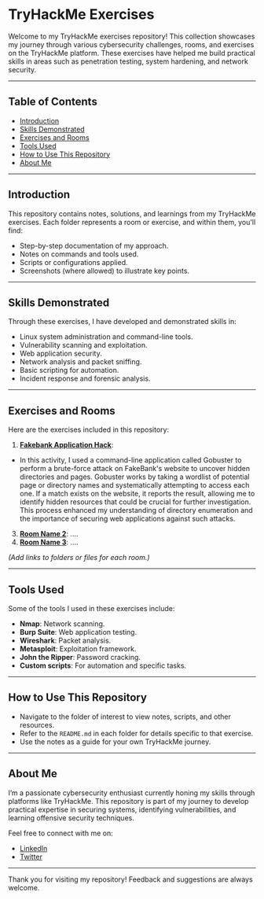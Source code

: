 # TryHackMe Exercises

Welcome to my TryHackMe exercises repository! This collection showcases my journey through various cybersecurity challenges, rooms, and exercises on the TryHackMe platform. These exercises have helped me build practical skills in areas such as penetration testing, system hardening, and network security.

---

## Table of Contents
- [Introduction](#introduction)
- [Skills Demonstrated](#skills-demonstrated)
- [Exercises and Rooms](#exercises-and-rooms)
- [Tools Used](#tools-used)
- [How to Use This Repository](#how-to-use-this-repository)
- [About Me](#about-me)

---

## Introduction
This repository contains notes, solutions, and learnings from my TryHackMe exercises. Each folder represents a room or exercise, and within them, you'll find:
- Step-by-step documentation of my approach.
- Notes on commands and tools used.
- Scripts or configurations applied.
- Screenshots (where allowed) to illustrate key points.

---

## Skills Demonstrated
Through these exercises, I have developed and demonstrated skills in:
- Linux system administration and command-line tools.
- Vulnerability scanning and exploitation.
- Web application security.
- Network analysis and packet sniffing.
- Basic scripting for automation.
- Incident response and forensic analysis.

---

## Exercises and Rooms
Here are the exercises included in this repository:
1. **[Fakebank Application Hack](https://github.com/Hugh-Kumbi/Tryhackme-exercise/tree/main/Offensive%20Security%20Intro)**:
- In this activity, I used a command-line application called Gobuster to perform a brute-force attack on FakeBank's website to uncover hidden directories and pages. Gobuster works by taking a wordlist of potential page or directory names and systematically attempting to access each one. If a match exists on the website, it reports the result, allowing me to identify hidden resources that could be crucial for further investigation. This process enhanced my understanding of directory enumeration and the importance of securing web applications against such attacks.
3. **[Room Name 2](./room-name-2/README.md)**: ....
4. **[Room Name 3](./room-name-2/README.md)**: ....

*(Add links to folders or files for each room.)*

---

## Tools Used
Some of the tools I used in these exercises include:
- **Nmap**: Network scanning.
- **Burp Suite**: Web application testing.
- **Wireshark**: Packet analysis.
- **Metasploit**: Exploitation framework.
- **John the Ripper**: Password cracking.
- **Custom scripts**: For automation and specific tasks.

---

## How to Use This Repository
- Navigate to the folder of interest to view notes, scripts, and other resources.
- Refer to the `README.md` in each folder for details specific to that exercise.
- Use the notes as a guide for your own TryHackMe journey.

---

## About Me
I’m a passionate cybersecurity enthusiast currently honing my skills through platforms like TryHackMe. This repository is part of my journey to develop practical expertise in securing systems, identifying vulnerabilities, and learning offensive security techniques.

Feel free to connect with me on:
- [LinkedIn]([https://linkedin.com/in/yourprofile](https://www.linkedin.com/feed/))
- [Twitter](https://twitter.com/yourhandle)

---

Thank you for visiting my repository! Feedback and suggestions are always welcome.
